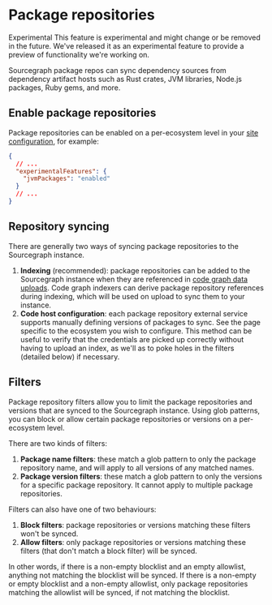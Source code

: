 # Package repositories

<aside class="experimental">
<p>
<span class="badge badge-experimental">Experimental</span> This feature is experimental and might change or be removed in the future. We've released it as an experimental feature to provide a preview of functionality we're working on.
</p>
</aside>

Sourcegraph package repos can sync dependency sources from dependency artifact hosts such as Rust crates, JVM libraries, Node.js packages, Ruby gems, and more.

## Enable package repositories

Package repositories can be enabled on a per-ecosystem level in your [site configuration](/admin/config/site_config), for example:

```json
{
  // ...
  "experimentalFeatures": {
    "jvmPackages": "enabled"
  }
  // ...
}
```

## Repository syncing

There are generally two ways of syncing package repositories to the Sourcegraph instance.

1. **Indexing** (recommended): package repositories can be added to the Sourcegraph instance when they are referenced in [code graph data uploads](/code_navigation/explanations/uploads). Code graph indexers can derive package repository references during indexing, which will be used on upload to sync them to your instance.
2. **Code host configuration**: each package repository external service supports manually defining versions of packages to sync. See the page specific to the ecosystem you wish to configure. This method can be useful to verify that the credentials are picked up correctly without having to upload an index, as we'll as to poke holes in the filters (detailed below) if necessary.

## Filters

Package repository filters allow you to limit the package repositories and versions that are synced to the Sourcegraph instance. Using glob patterns, you can block or allow certain package repositories or versions on a per-ecosystem level.

There are two kinds of filters:

1. **Package name filters**: these match a glob pattern to only the package repository name, and will apply to all versions of any matched names.
2. **Package version filters**: these match a glob pattern to only the versions for a specific package repository. It cannot apply to multiple package repositories.

Filters can also have one of two behaviours:

1. **Block filters**: package repositories or versions matching these filters won't be synced.
2. **Allow filters**: only package repositories or versions matching these filters (that don't match a block filter) will be synced.

In other words, if there is a non-empty blocklist and an empty allowlist, anything not matching the blocklist will be synced. If there is a non-empty or empty blocklist and a non-empty allowlist, only package repositories matching the allowlist will be synced, if not matching the blocklist.
